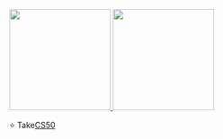 <a href="https://github.com/AVS1508">
  <img height="180em" src="https://github-readme-stats.vercel.app/api?username=dev-r&theme=buefy&show_icons=true" />
  <img height="180em" src="https://github-readme-stats.vercel.app/api/top-langs/?username=dev-r&theme=buefy&layout=compact" />
</a>

⭐️ Take[CS50](https://cs50.harvard.edu/x)
